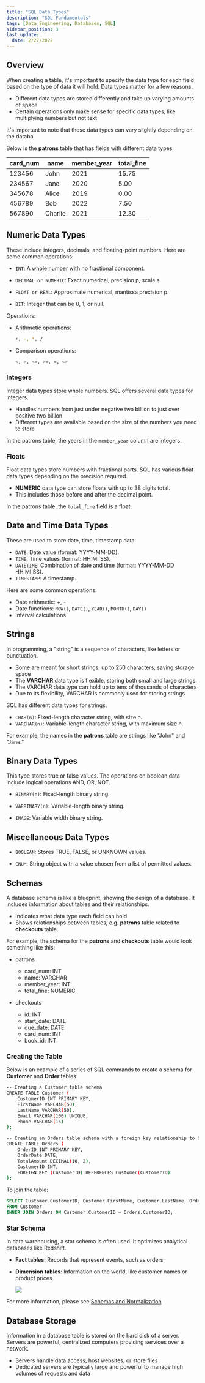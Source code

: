 ```yaml
---
title: "SQL Data Types"
description: "SQL Fundamentals"
tags: [Data Engineering, Databases, SQL]
sidebar_position: 3
last_update:
  date: 2/27/2022
---
```



## Overview

When creating a table, it's important to specify the data type for each field based on the type of data it will hold. Data types matter for a few reasons.

- Different data types are stored differently and take up varying amounts of space
- Certain operations only make sense for specific data types, like multiplying numbers but not text

It's important to note that these data types can vary slightly depending on the databa


Below is the **patrons** table that has fields with different data types:

<div class='img-center'>

| card_num | name           | member_year | total_fine |
|----------|----------------|-------------|------------|
| 123456   | John           | 2021        | 15.75      |
| 234567   | Jane           | 2020        | 5.00       |
| 345678   | Alice          | 2019        | 0.00       |
| 456789   | Bob            | 2022        | 7.50       |
| 567890   | Charlie        | 2021        | 12.30      |

</div>

## Numeric Data Types 

These include integers, decimals, and floating-point numbers. Here are some common operations:

- `INT`: A whole number with no fractional component.

- `DECIMAL or NUMERIC`: Exact numerical, precision p, scale s.

- `FLOAT or REAL`: Approximate numerical, mantissa precision p.

- `BIT`: Integer that can be 0, 1, or null.

Operations:

- Arithmetic operations: 

    ```bash
    +, -, *, /
    ```

- Comparison operations: 

    ```bash
    <, >, <=, >=, =, <>
    ```


### Integers

Integer data types store whole numbers. SQL offers several data types for integers.

- Handles numbers from just under negative two billion to just over positive two billion
- Different types are available based on the size of the numbers you need to store

In the patrons table, the years in the `member_year` column are integers.

### Floats

Float data types store numbers with fractional parts. SQL has various float data types depending on the precision required.

- **NUMERIC** data type can store floats with up to 38 digits total.
- This includes those before and after the decimal point.

In the patrons table, the `total_fine` field is a float.


## Date and Time Data Types

These are used to store date, time, timestamp data. 

- `DATE`: Date value (format: YYYY-MM-DD).
- `TIME`: Time values (format: HH:MI:SS).
- `DATETIME`: Combination of date and time (format: YYYY-MM-DD HH:MI:SS).
- `TIMESTAMP`: A timestamp.

Here are some common operations:

- Date arithmetic: +, -
- Date functions: `NOW()`, `DATE()`, `YEAR()`, `MONTH()`, `DAY()`
- Interval calculations



## Strings

In programming, a "string" is a sequence of characters, like letters or punctuation.

- Some are meant for short strings, up to 250 characters, saving storage space
- The **VARCHAR** data type is flexible, storing both small and large strings.
- The VARCHAR data type can hold up to tens of thousands of characters
- Due to its flexibility, VARCHAR is commonly used for storing strings

SQL has different data types for strings.

- `CHAR(n)`: Fixed-length character string, with size n.
- `VARCHAR(n)`: Variable-length character string, with maximum size n.

For example, the names in the **patrons** table are strings like "John" and "Jane." 


## Binary Data Types

This type stores true or false values. The operations on boolean data include logical operations AND, OR, NOT.

- `BINARY(n)`: Fixed-length binary string.

- `VARBINARY(n)`: Variable-length binary string.

- `IMAGE`: Variable width binary string.

## Miscellaneous Data Types

- `BOOLEAN`: Stores TRUE, FALSE, or UNKNOWN values.

- `ENUM`: String object with a value chosen from a list of permitted values.


## Schemas

A database schema is like a blueprint, showing the design of a database. It includes information about tables and their relationships.

- Indicates what data type each field can hold
- Shows relationships between tables, e.g. **patrons** table related to **checkouts** table.

For example, the schema for the **patrons** and **checkouts** table would look something like this:

- patrons
    - card_num: INT
    - name: VARCHAR 
    - member_year: INT
    - total_fine: NUMERIC 

- checkouts
    - id: INT
    - start_date: DATE
    - due_date: DATE
    - card_num: INT
    - book_id: INT

### Creating the Table 

Below is an example of a series of SQL commands to create a schema for **Customer** and **Order** tables:

```bash
-- Creating a Customer table schema
CREATE TABLE Customer (
    CustomerID INT PRIMARY KEY,
    FirstName VARCHAR(50),
    LastName VARCHAR(50),
    Email VARCHAR(100) UNIQUE,
    Phone VARCHAR(15)
);

-- Creating an Orders table schema with a foreign key relationship to Customer
CREATE TABLE Orders (
    OrderID INT PRIMARY KEY,
    OrderDate DATE,
    TotalAmount DECIMAL(10, 2),
    CustomerID INT,
    FOREIGN KEY (CustomerID) REFERENCES Customer(CustomerID)
);
```

To join the table:

```sql
SELECT Customer.CustomerID, Customer.FirstName, Customer.LastName, Orders.OrderID, Orders.OrderDate, Orders.TotalAmount
FROM Customer
INNER JOIN Orders ON Customer.CustomerID = Orders.CustomerID;
```

### Star Schema 

In data warehousing, a star schema is often used. It optimizes analytical databases like Redshift.

- **Fact tables**: Records that represent events, such as orders
- **Dimension tables**: Information on the world, like customer names or product prices

    <div class="img-center">

    ![](/img/docs/data-eng-star-schema.png)
    
    </div>

For more information, please see [Schemas and Normalization](../021-Database-Design/003-Schemas-and-Normalization.md)



## Database Storage

Information in a database table is stored on the hard disk of a server. Servers are powerful, centralized computers providing services over a network.

- Servers handle data access, host websites, or store files
- Dedicated servers are typically large and powerful to manage high volumes of requests and data